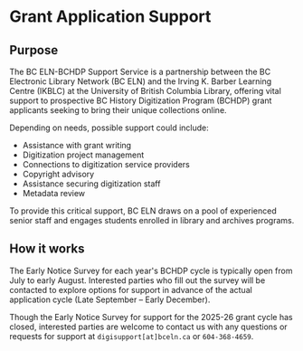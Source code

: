 # Grant Application Support

## Purpose
The BC ELN-BCHDP Support Service is a partnership between the BC Electronic Library Network (BC ELN) and the Irving K. Barber Learning Centre (IKBLC) at the University of British Columbia Library, offering vital support to prospective BC History Digitization Program (BCHDP) grant applicants seeking to bring their unique collections online. 

Depending on needs, possible support could include:

* Assistance with grant writing
* Digitization project management
* Connections to digitization service providers
* Copyright advisory
* Assistance securing digitization staff
* Metadata review

To provide this critical support, BC ELN draws on a pool of experienced senior staff and engages students enrolled in library and archives programs.

## How it works
The Early Notice Survey for each year's BCHDP cycle is typically open from July to early August. Interested parties who fill out the survey will be contacted to explore options for support in advance of the actual application cycle (Late September – Early December).

Though the Early Notice Survey for support for the 2025-26 grant cycle has closed, interested parties are welcome to contact us with any questions or requests for support at `digisupport[at]bceln.ca` or `604-368-4659`.